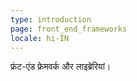 ```yaml
---
type: introduction
page: front_end_frameworks
locale: hi-IN
---
```


फ्रंट-एंड फ्रेमवर्क और लाइब्रेरियां।
